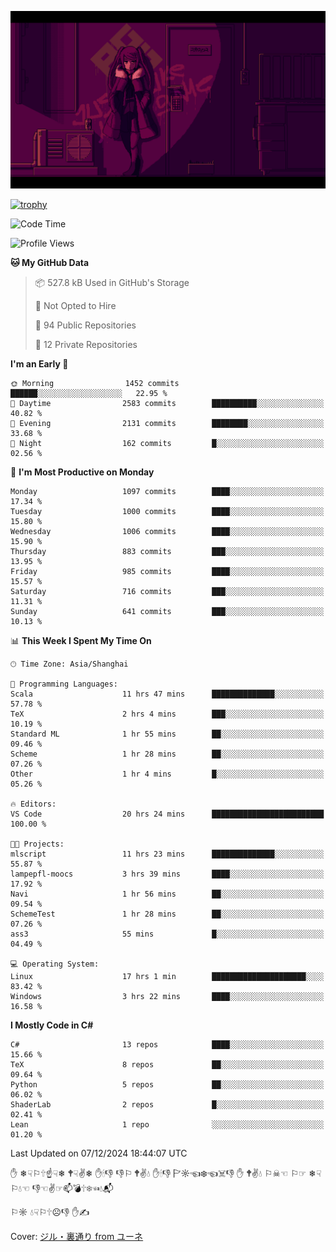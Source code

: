 ![](imgs/main.png)

[![trophy](https://github-profile-trophy.vercel.app/?username=NeilKleistGao&theme=dracula)](https://github.com/ryo-ma/github-profile-trophy)

<!--START_SECTION:waka-->
![Code Time](http://img.shields.io/badge/Code%20Time-1%2C490%20hrs%2010%20mins-blue)

![Profile Views](http://img.shields.io/badge/Profile%20Views-0-blue)

**🐱 My GitHub Data** 

> 📦 527.8 kB Used in GitHub's Storage 
 > 
> 🚫 Not Opted to Hire
 > 
> 📜 94 Public Repositories 
 > 
> 🔑 12 Private Repositories 
 > 
**I'm an Early 🐤** 

```text
🌞 Morning                1452 commits        ██████░░░░░░░░░░░░░░░░░░░   22.95 % 
🌆 Daytime                2583 commits        ██████████░░░░░░░░░░░░░░░   40.82 % 
🌃 Evening                2131 commits        ████████░░░░░░░░░░░░░░░░░   33.68 % 
🌙 Night                  162 commits         █░░░░░░░░░░░░░░░░░░░░░░░░   02.56 % 
```
📅 **I'm Most Productive on Monday** 

```text
Monday                   1097 commits        ████░░░░░░░░░░░░░░░░░░░░░   17.34 % 
Tuesday                  1000 commits        ████░░░░░░░░░░░░░░░░░░░░░   15.80 % 
Wednesday                1006 commits        ████░░░░░░░░░░░░░░░░░░░░░   15.90 % 
Thursday                 883 commits         ███░░░░░░░░░░░░░░░░░░░░░░   13.95 % 
Friday                   985 commits         ████░░░░░░░░░░░░░░░░░░░░░   15.57 % 
Saturday                 716 commits         ███░░░░░░░░░░░░░░░░░░░░░░   11.31 % 
Sunday                   641 commits         ███░░░░░░░░░░░░░░░░░░░░░░   10.13 % 
```


📊 **This Week I Spent My Time On** 

```text
🕑︎ Time Zone: Asia/Shanghai

💬 Programming Languages: 
Scala                    11 hrs 47 mins      ██████████████░░░░░░░░░░░   57.78 % 
TeX                      2 hrs 4 mins        ███░░░░░░░░░░░░░░░░░░░░░░   10.19 % 
Standard ML              1 hr 55 mins        ██░░░░░░░░░░░░░░░░░░░░░░░   09.46 % 
Scheme                   1 hr 28 mins        ██░░░░░░░░░░░░░░░░░░░░░░░   07.26 % 
Other                    1 hr 4 mins         █░░░░░░░░░░░░░░░░░░░░░░░░   05.26 % 

🔥 Editors: 
VS Code                  20 hrs 24 mins      █████████████████████████   100.00 % 

🐱‍💻 Projects: 
mlscript                 11 hrs 23 mins      ██████████████░░░░░░░░░░░   55.87 % 
lampepfl-moocs           3 hrs 39 mins       ████░░░░░░░░░░░░░░░░░░░░░   17.92 % 
Navi                     1 hr 56 mins        ██░░░░░░░░░░░░░░░░░░░░░░░   09.54 % 
SchemeTest               1 hr 28 mins        ██░░░░░░░░░░░░░░░░░░░░░░░   07.26 % 
ass3                     55 mins             █░░░░░░░░░░░░░░░░░░░░░░░░   04.49 % 

💻 Operating System: 
Linux                    17 hrs 1 min        █████████████████████░░░░   83.42 % 
Windows                  3 hrs 22 mins       ████░░░░░░░░░░░░░░░░░░░░░   16.58 % 
```

**I Mostly Code in C#** 

```text
C#                       13 repos            ████░░░░░░░░░░░░░░░░░░░░░   15.66 % 
TeX                      8 repos             ██░░░░░░░░░░░░░░░░░░░░░░░   09.64 % 
Python                   5 repos             ██░░░░░░░░░░░░░░░░░░░░░░░   06.02 % 
ShaderLab                2 repos             █░░░░░░░░░░░░░░░░░░░░░░░░   02.41 % 
Lean                     1 repo              ░░░░░░░░░░░░░░░░░░░░░░░░░   01.20 % 
```




 Last Updated on 07/12/2024 18:44:07 UTC
<!--END_SECTION:waka-->

✋ ❄☟⚐🕆☝☟❄ 🕈☟✌❄ ✋🕯👎 👎⚐ 🕈✌💧 ✋🕯👎 🏱☼☜❄☜☠👎 ✋ 🕈✌💧 ⚐☠☜ ⚐☞ ❄☟⚐💧☜ 👎☜✌☞📫💣🕆❄☜💧📬

⚐☼ 💧☟⚐🕆☹👎 ✋✍

Cover: [ジル・裏通り from ユーネ](https://www.pixiv.net/artworks/62127066)
